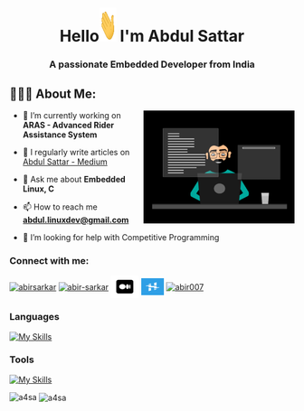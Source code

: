 
<h1 align="center">Hello<img src="https://raw.githubusercontent.com/ABSphreak/ABSphreak/master/gifs/Hi.gif" width="30px" height="60px"> I'm Abdul Sattar </h1>
<h3 align="center">A passionate Embedded Developer from India</h3>

## 👨🏻‍💻 About Me:

<img  src="./thoughtworks-gif_dribbble.gif" height="200px" align="right" />

- 🔭 I’m currently working on **ARAS - Advanced Rider Assistance System**

- 📝 I regularly write articles on [Abdul Sattar - Medium](https://medium.com/@proto-edge)

- 💬 Ask me about **Embedded Linux, C**

- 📫 How to reach me **abdul.linuxdev@gmail.com**

- 🤔 I’m looking for help with Competitive Programming

<h3 align="left">Connect with me:</h3>
<p align="left">
<a href="https://dev.to/abdul_sattar" target="blank"><img align="center" src="https://raw.githubusercontent.com/rahuldkjain/github-profile-readme-generator/master/src/images/icons/Social/devto.svg" alt="abirsarkar" height="30" width="40" /></a>
<a href="https://www.linkedin.com/in/a4sa/" target="blank"><img align="center" src="https://raw.githubusercontent.com/rahuldkjain/github-profile-readme-generator/master/src/images/icons/Social/linked-in-alt.svg" alt="abir-sarkar" height="30" width="40" /></a>
<a href="https://medium.com/@proto-edge" target="blank"><img align="center" src="./medium-icon.jpg" alt="medium" height="40" width="50" /></a>
<a href="https://www.hackster.io/Abdul_Sattar" target="blank"><img align="center" src="./hackster-icon.png" alt="hackster" height="30" width="40" /></a>  
<a href="https://leetcode.com/u/A4sa/" target="blank"><img align="center" src="https://raw.githubusercontent.com/rahuldkjain/github-profile-readme-generator/master/src/images/icons/Social/leet-code.svg" alt="abir007" height="30" width="40" /></a>
</p>

<h3 align="left">Languages</h3>

[![My Skills](https://skillicons.dev/icons?i=c,cpp,cmake,py,html,arduino,raspberrypi,bash,powershell,matlab,rust)](https://skillicons.dev)

<h3 align="left">Tools</h3>

[![My Skills](https://skillicons.dev/icons?i=vscode,vim,pycharm,git,github,linux,ubuntu,kali,wordpress,notion)](https://skillicons.dev)

<p><img align="left" src="https://github-readme-stats.vercel.app/api/top-langs?username=a4sa&show_icons=true&locale=en&layout=compact" alt="a4sa" /></p>

<p>&nbsp;<img align="center" src="https://github-readme-stats.vercel.app/api?username=a4sa&show_icons=true&locale=en" alt="a4sa" /></p>
